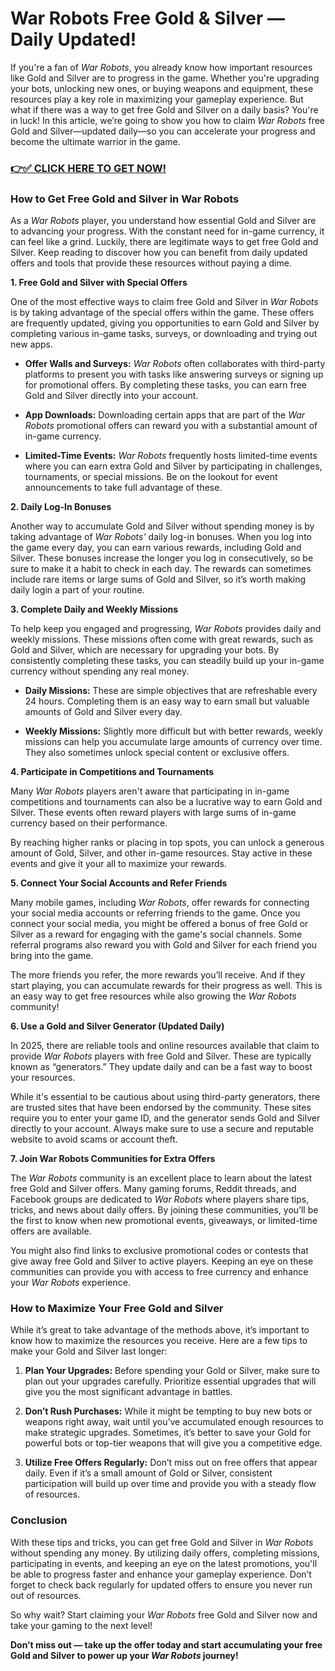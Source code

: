 # War Robots Free Gold & Silver — Daily Updated!

If you're a fan of *War Robots*, you already know how important resources like Gold and Silver are to progress in the game. Whether you're upgrading your bots, unlocking new ones, or buying weapons and equipment, these resources play a key role in maximizing your gameplay experience. But what if there was a way to get free Gold and Silver on a daily basis? You're in luck! In this article, we’re going to show you how to claim *War Robots* free Gold and Silver—updated daily—so you can accelerate your progress and become the ultimate warrior in the game.

### [👉✅ CLICK HERE TO GET NOW!](https://freerewards.xyz/war/robots/)

### How to Get Free Gold and Silver in War Robots

As a *War Robots* player, you understand how essential Gold and Silver are to advancing your progress. With the constant need for in-game currency, it can feel like a grind. Luckily, there are legitimate ways to get free Gold and Silver. Keep reading to discover how you can benefit from daily updated offers and tools that provide these resources without paying a dime.

**1. Free Gold and Silver with Special Offers**

One of the most effective ways to claim free Gold and Silver in *War Robots* is by taking advantage of the special offers within the game. These offers are frequently updated, giving you opportunities to earn Gold and Silver by completing various in-game tasks, surveys, or downloading and trying out new apps.

- **Offer Walls and Surveys:** *War Robots* often collaborates with third-party platforms to present you with tasks like answering surveys or signing up for promotional offers. By completing these tasks, you can earn free Gold and Silver directly into your account.

- **App Downloads:** Downloading certain apps that are part of the *War Robots* promotional offers can reward you with a substantial amount of in-game currency.

- **Limited-Time Events:** *War Robots* frequently hosts limited-time events where you can earn extra Gold and Silver by participating in challenges, tournaments, or special missions. Be on the lookout for event announcements to take full advantage of these.

**2. Daily Log-In Bonuses**

Another way to accumulate Gold and Silver without spending money is by taking advantage of *War Robots’* daily log-in bonuses. When you log into the game every day, you can earn various rewards, including Gold and Silver. These bonuses increase the longer you log in consecutively, so be sure to make it a habit to check in each day. The rewards can sometimes include rare items or large sums of Gold and Silver, so it’s worth making daily login a part of your routine.

**3. Complete Daily and Weekly Missions**

To help keep you engaged and progressing, *War Robots* provides daily and weekly missions. These missions often come with great rewards, such as Gold and Silver, which are necessary for upgrading your bots. By consistently completing these tasks, you can steadily build up your in-game currency without spending any real money.

- **Daily Missions:** These are simple objectives that are refreshable every 24 hours. Completing them is an easy way to earn small but valuable amounts of Gold and Silver every day.

- **Weekly Missions:** Slightly more difficult but with better rewards, weekly missions can help you accumulate large amounts of currency over time. They also sometimes unlock special content or exclusive offers.

**4. Participate in Competitions and Tournaments**

Many *War Robots* players aren't aware that participating in in-game competitions and tournaments can also be a lucrative way to earn Gold and Silver. These events often reward players with large sums of in-game currency based on their performance. 

By reaching higher ranks or placing in top spots, you can unlock a generous amount of Gold, Silver, and other in-game resources. Stay active in these events and give it your all to maximize your rewards.

**5. Connect Your Social Accounts and Refer Friends**

Many mobile games, including *War Robots*, offer rewards for connecting your social media accounts or referring friends to the game. Once you connect your social media, you might be offered a bonus of free Gold or Silver as a reward for engaging with the game's social channels. Some referral programs also reward you with Gold and Silver for each friend you bring into the game.

The more friends you refer, the more rewards you’ll receive. And if they start playing, you can accumulate rewards for their progress as well. This is an easy way to get free resources while also growing the *War Robots* community!

**6. Use a Gold and Silver Generator (Updated Daily)**

In 2025, there are reliable tools and online resources available that claim to provide *War Robots* players with free Gold and Silver. These are typically known as “generators.” They update daily and can be a fast way to boost your resources.

While it's essential to be cautious about using third-party generators, there are trusted sites that have been endorsed by the community. These sites require you to enter your game ID, and the generator sends Gold and Silver directly to your account. Always make sure to use a secure and reputable website to avoid scams or account theft.

**7. Join War Robots Communities for Extra Offers**

The *War Robots* community is an excellent place to learn about the latest free Gold and Silver offers. Many gaming forums, Reddit threads, and Facebook groups are dedicated to *War Robots* where players share tips, tricks, and news about daily offers. By joining these communities, you’ll be the first to know when new promotional events, giveaways, or limited-time offers are available.

You might also find links to exclusive promotional codes or contests that give away free Gold and Silver to active players. Keeping an eye on these communities can provide you with access to free currency and enhance your *War Robots* experience.

### How to Maximize Your Free Gold and Silver

While it’s great to take advantage of the methods above, it’s important to know how to maximize the resources you receive. Here are a few tips to make your Gold and Silver last longer:

1. **Plan Your Upgrades:** Before spending your Gold or Silver, make sure to plan out your upgrades carefully. Prioritize essential upgrades that will give you the most significant advantage in battles.

2. **Don’t Rush Purchases:** While it might be tempting to buy new bots or weapons right away, wait until you’ve accumulated enough resources to make strategic upgrades. Sometimes, it’s better to save your Gold for powerful bots or top-tier weapons that will give you a competitive edge.

3. **Utilize Free Offers Regularly:** Don’t miss out on free offers that appear daily. Even if it’s a small amount of Gold or Silver, consistent participation will build up over time and provide you with a steady flow of resources.

### Conclusion

With these tips and tricks, you can get free Gold and Silver in *War Robots* without spending any money. By utilizing daily offers, completing missions, participating in events, and keeping an eye on the latest promotions, you'll be able to progress faster and enhance your gameplay experience. Don’t forget to check back regularly for updated offers to ensure you never run out of resources. 

So why wait? Start claiming your *War Robots* free Gold and Silver now and take your gaming to the next level!

**Don’t miss out — take up the offer today and start accumulating your free Gold and Silver to power up your *War Robots* journey!**
